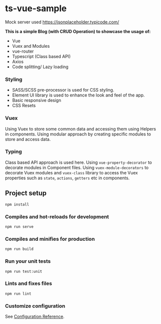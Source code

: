 # ts-vue-sample

Mock server used https://jsonplaceholder.typicode.com/

**This is a simple Blog (with CRUD Operation) to showcase the usage of:**

- Vue
- Vuex and Modules
- vue-router
- Typescript (Class based API)
- Axios
- Code splitting/ Lazy loading

### Styling

- SASS/SCSS pre-processor is used for CSS styling.
- Element UI library is used to enhance the look and feel of the app.
- Basic responsive design
- CSS Resets

### Vuex

Using Vuex to store some common data and accessing them using Helpers in components. Using modular approach by creating specific modules to store and access data.

### Typing

Class based API approach is used here. Using `vue-property-decorator` to decorate modules in Component files.
Using `vuex-module-decorators` to decorate Vuex modules and `vuex-class` library to access the Vuex properties such as `state`, `actions`, `getters` etc in components.

## Project setup

```
npm install
```

### Compiles and hot-reloads for development

```
npm run serve
```

### Compiles and minifies for production

```
npm run build
```

### Run your unit tests

```
npm run test:unit
```

### Lints and fixes files

```
npm run lint
```

### Customize configuration

See [Configuration Reference](https://cli.vuejs.org/config/).
